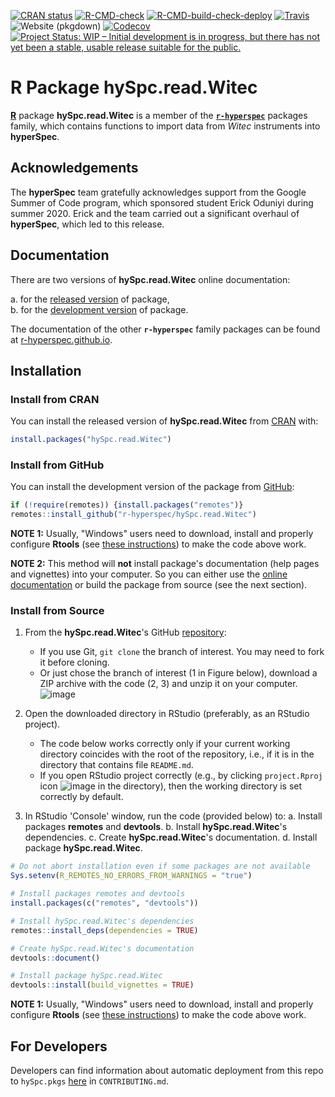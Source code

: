 
<!-- badges: start -->
[![CRAN status](https://www.r-pkg.org/badges/version-last-release/hySpc.read.Witec)](https://cran.r-project.org/package=hySpc.read.Witec)
[![R-CMD-check](https://github.com/r-hyperspec/hySpc.read.Witec/workflows/R-CMD-check/badge.svg)](https://github.com/r-hyperspec/hySpc.read.Witec/actions)
[![R-CMD-build-check-deploy](https://github.com/r-hyperspec/hySpc.read.Witec/workflows/R-CMD-build-check-deploy/badge.svg)](https://github.com/r-hyperspec/hySpc.read.Witec/actions)
[![Travis](https://travis-ci.com/r-hyperspec/hySpc.read.Witec.svg?branch=develop)](https://travis-ci.com/github/r-hyperspec/hySpc.read.Witec)
![Website (pkgdown)](https://github.com/r-hyperspec/hySpc.read.Witec/workflows/Website%20(pkgdown)/badge.svg)
[![Codecov](https://codecov.io/gh/r-hyperspec/hySpc.read.Witec/branch/develop/graph/badge.svg)](https://codecov.io/gh/r-hyperspec/hySpc.read.Witec?branch=develop)
[![Project Status: WIP – Initial development is in progress, but there has not yet been a stable, usable release suitable for the public.](https://www.repostatus.org/badges/latest/wip.svg)](https://www.repostatus.org/#wip)
<!--[![metacran downloads](https://cranlogs.r-pkg.org/badges/grand-total/hySpc.read.Witec)](https://cran.r-project.org/package=hySpc.read.Witec)-->
<!--[![metacran downloads](https://cranlogs.r-pkg.org/badges/hySpc.read.Witec)](https://cran.r-project.org/package=hySpc.read.Witec)-->
<!-- badges: end -->



# R Package **hySpc.read.Witec**

[**R**](https://www.r-project.org/) package **hySpc.read.Witec** is a member of the [**`r-hyperspec`**](https://r-hyperspec.github.io/) packages family, which contains functions to import data from _Witec_ instruments into **hyperSpec**.


## Acknowledgements

The **hyperSpec** team gratefully acknowledges support from the Google Summer of Code program, which sponsored student Erick Oduniyi during summer 2020.
Erick and the team carried out a significant overhaul of **hyperSpec**, which led to this release.


<!-- ---------------------------------------------------------------------- -->

## Documentation

There are two versions of **hySpc.read.Witec** online documentation:

a. for the [released version](https://r-hyperspec.github.io/hySpc.read.Witec/) of package,  
b. for the [development version](https://r-hyperspec.github.io/hySpc.read.Witec/dev/) of package.

The documentation of the other **`r-hyperspec`** family packages can be found at [r-hyperspec.github.io](https://r-hyperspec.github.io/).

<!-- ---------------------------------------------------------------------- -->

## Installation

### Install from CRAN

You can install the released version of **hySpc.read.Witec** from [CRAN](https://cran.r-project.org/package=hySpc.read.Witec) with:

```r
install.packages("hySpc.read.Witec")
```


### Install from GitHub

You can install the development version of the package from [GitHub](https://github.com/r-hyperspec/hySpc.read.Witec):

```r 
if (!require(remotes)) {install.packages("remotes")}
remotes::install_github("r-hyperspec/hySpc.read.Witec")
```

**NOTE 1:**
Usually, "Windows" users need to download, install and properly configure **Rtools** (see [these instructions](https://cran.r-project.org/bin/windows/Rtools/)) to make the code above work.

**NOTE 2:** 
This method will **not** install package's documentation (help pages and vignettes) into your computer.
So you can either use the [online documentation](https://r-hyperspec.github.io/) or build the package from source (see the next section).


### Install from Source

1. From the **hySpc.read.Witec**'s GitHub [repository](https://github.com/r-hyperspec/hySpc.read.Witec):
    - If you use Git, `git clone` the branch of interest.
      You may need to fork it before cloning.
    - Or just chose the branch of interest (1 in Figure below), download a ZIP archive with the code (2, 3) and unzip it on your computer.  
![image](https://user-images.githubusercontent.com/12725868/89338263-ffa1dd00-d6a4-11ea-94c2-fa36ee026691.png)

2. Open the downloaded directory in RStudio (preferably, as an RStudio project).
    - The code below works correctly only if your current working directory coincides with the root of the repository, i.e., if it is in the directory that contains file `README.md`.
    - If you open RStudio project correctly (e.g., by clicking `project.Rproj` icon ![image](https://user-images.githubusercontent.com/12725868/89340903-26621280-d6a9-11ea-8299-0ec5e9cf7e3e.png) in the directory), then the working directory is set correctly by default.

3. In RStudio 'Console' window, run the code (provided below) to:
    a. Install packages **remotes** and **devtools**.
    b. Install **hySpc.read.Witec**'s dependencies.
    c. Create **hySpc.read.Witec**'s documentation.
    d. Install package **hySpc.read.Witec**.

```r
# Do not abort installation even if some packages are not available
Sys.setenv(R_REMOTES_NO_ERRORS_FROM_WARNINGS = "true")

# Install packages remotes and devtools
install.packages(c("remotes", "devtools"))

# Install hySpc.read.Witec's dependencies
remotes::install_deps(dependencies = TRUE)

# Create hySpc.read.Witec's documentation
devtools::document()

# Install package hySpc.read.Witec
devtools::install(build_vignettes = TRUE)
```

**NOTE 1:**
Usually, "Windows" users need to download, install and properly configure **Rtools** (see [these instructions](https://cran.r-project.org/bin/windows/Rtools/)) to make the code above work.


## For Developers

Developers can find information about automatic deployment from this repo to `hySpc.pkgs` [here](https://github.com/r-hyperspec/hySpc.pkgs) in `CONTRIBUTING.md`.

